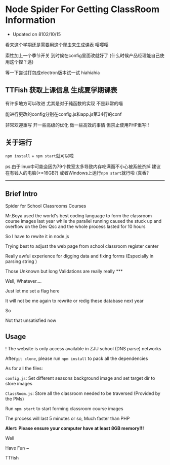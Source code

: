 # Node Spider For Getting ClassRoom Information 

* Updated on 8102/10/15

看来这个学期还是需要用这个爬虫来生成课表 嘤嘤嘤

索性加上一个季节开关 到时候在config里面改就好了 (什么时候产品经理能自己使用这个捏？逃)

等一下尝试打包成electron版本试一试 hiahiahia

## TTFish 获取上课信息 生成夏学期课表

有许多地方可以改进 尤其是对于纯函数的实现 不是非常的喵 

能进行更改的config分别在config.js和app.js第34行的conf

非常欢迎重写 开一些高级的优化 做一些高效的事情 但禁止使用PHP重写!! 

## 关于运行

`npm install` + `npm start`就可以啦

ps.由于linux中可能会因为79个教室太多导致内存吃满而不小心被系统杀掉
建议在有钱人的电脑(>=16GB?) 或者Windows上运行`npm start`就行啦 (真香?

---

## Brief Intro

Spider for School Classrooms Courses

Mr.Boya used the world's best coding language to form the classroom course images last year while the parallel running caused the stuck up and overflow on the Dev Qsc and the whole process lasted for 10 hours

So I have to rewite it in node.js

Trying best to adjust the web page from school classroom register center 

Really awful experience for digging data and fixing forms (Especially in parsing string )

Those Unknown but long Validations are really really *** 

Well, Whatever....

Just let me set a flag here 

It will not be me again to rewrite or redig these database next year 

So 

Not that unsatisfied now

## Usage

! The website is only access available in ZJU school (DNS parse) networks

After`git clone`, please run `npm install` to pack all the dependencies

As for all the files: 

`config.js`: Set different seasons background image and set target dir to store images

`ClassRoom.js`: Store all the classroom needed to be traversed (Provided by the PMs)

Run `npm start` to start forming classroom course images

The process will last 5 minutes or so, Much faster than PHP

**Alert: Please ensure your computer have at least 8GB memory!!!**

Well

Have Fun ~

TTfish